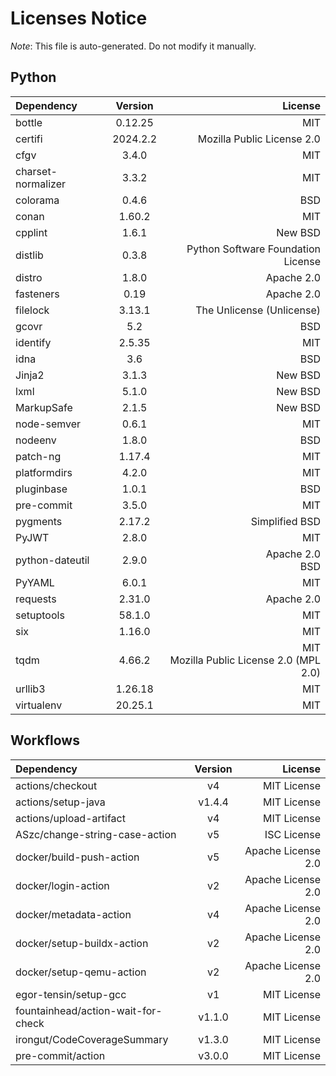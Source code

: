 # Licenses Notice
*Note*: This file is auto-generated. Do not modify it manually.
## Python
| Dependency | Version | License |
|:-----------|:-------:|--------:|
|bottle|0.12.25|MIT|
|certifi|2024.2.2|Mozilla Public License 2.0|
|cfgv|3.4.0|MIT|
|charset-normalizer|3.3.2|MIT|
|colorama|0.4.6|BSD|
|conan|1.60.2|MIT|
|cpplint|1.6.1|New BSD|
|distlib|0.3.8|Python Software Foundation License|
|distro|1.8.0|Apache 2.0|
|fasteners|0.19|Apache 2.0|
|filelock|3.13.1|The Unlicense (Unlicense)|
|gcovr|5.2|BSD|
|identify|2.5.35|MIT|
|idna|3.6|BSD|
|Jinja2|3.1.3|New BSD|
|lxml|5.1.0|New BSD|
|MarkupSafe|2.1.5|New BSD|
|node-semver|0.6.1|MIT|
|nodeenv|1.8.0|BSD|
|patch-ng|1.17.4|MIT|
|platformdirs|4.2.0|MIT|
|pluginbase|1.0.1|BSD|
|pre-commit|3.5.0|MIT|
|pygments|2.17.2|Simplified BSD|
|PyJWT|2.8.0|MIT|
|python-dateutil|2.9.0|Apache 2.0<br/>BSD|
|PyYAML|6.0.1|MIT|
|requests|2.31.0|Apache 2.0|
|setuptools|58.1.0|MIT|
|six|1.16.0|MIT|
|tqdm|4.66.2|MIT<br/>Mozilla Public License 2.0 (MPL 2.0)|
|urllib3|1.26.18|MIT|
|virtualenv|20.25.1|MIT|
## Workflows
| Dependency | Version | License |
|:-----------|:-------:|--------:|
|actions/checkout|v4|MIT License|
|actions/setup-java|v1.4.4|MIT License|
|actions/upload-artifact|v4|MIT License|
|ASzc/change-string-case-action|v5|ISC License|
|docker/build-push-action|v5|Apache License 2.0|
|docker/login-action|v2|Apache License 2.0|
|docker/metadata-action|v4|Apache License 2.0|
|docker/setup-buildx-action|v2|Apache License 2.0|
|docker/setup-qemu-action|v2|Apache License 2.0|
|egor-tensin/setup-gcc|v1|MIT License|
|fountainhead/action-wait-for-check|v1.1.0|MIT License|
|irongut/CodeCoverageSummary|v1.3.0|MIT License|
|pre-commit/action|v3.0.0|MIT License|
